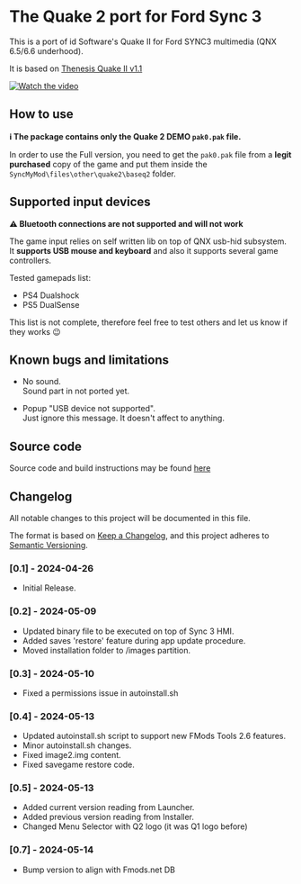 # The Quake 2 port for Ford Sync 3

This is a port of id Software's Quake II for Ford SYNC3 multimedia
(QNX 6.5/6.6 underhood).

It is based on [Thenesis Quake II v1.1](https://github.com/thenesis-org/lp-public)

[![Watch the video](https://img.youtube.com/vi/fBfvJPajBew/maxresdefault.jpg)](https://youtu.be/fBfvJPajBew)

## How to use
**ℹ️ The package contains only the Quake 2 DEMO `pak0.pak` file.**  

In order to use the Full version, you need to get the `pak0.pak` file
from a **legit purchased** copy of the game and put them
inside the `SyncMyMod\files\other\quake2\baseq2` folder.

## Supported input devices
**⚠️ Bluetooth connections are not supported and will not work**  

The game input relies on self written lib on top of QNX usb-hid subsystem.  
It **supports USB mouse and keyboard** and also it supports several
game controllers.

Tested gamepads list:
 - PS4 Dualshock
 - PS5 DualSense

This list is not complete, therefore feel free to test others
and let us know if they works 😉

## Known bugs and limitations
- No sound.  
  Sound part in not ported yet.

- Popup "USB device not supported".  
  Just ignore this message. It doesn't affect to anything.

## Source code
Source code and build instructions may be found [here](https://github.com/bigunclemax/ford_s3_quake)

## Changelog
All notable changes to this project will be documented in this file.

The format is based on [Keep a Changelog](https://keepachangelog.com/en/1.0.0/),
and this project adheres to [Semantic Versioning](https://semver.org/spec/v2.0.0.html).

### [0.1] - 2024-04-26
- Initial Release.

### [0.2] - 2024-05-09
- Updated binary file to be executed on top of Sync 3 HMI.
- Added saves 'restore' feature during app update procedure.
- Moved installation folder to /images partition.

### [0.3] - 2024-05-10
- Fixed a permissions issue in autoinstall.sh

### [0.4] - 2024-05-13
- Updated autoinstall.sh script to support new FMods Tools 2.6 features.
- Minor autoinstall.sh changes.
- Fixed image2.img content.
- Fixed savegame restore code.

### [0.5] - 2024-05-13
- Added current version reading from Launcher.
- Added previous version reading from Installer.
- Changed Menu Selector with Q2 logo (it was Q1 logo before)

### [0.7] - 2024-05-14
- Bump version to align with Fmods.net DB

